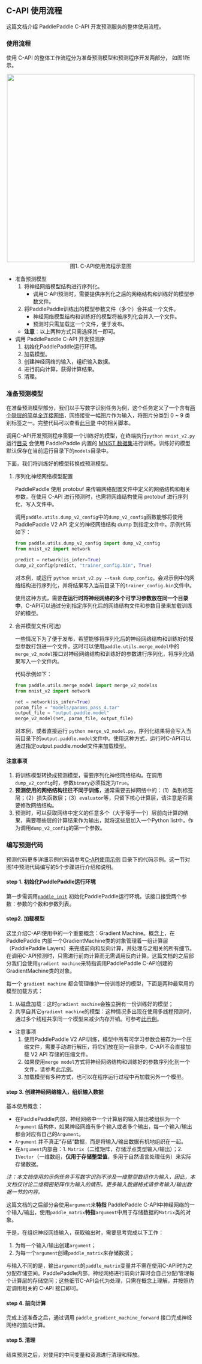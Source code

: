 ## C-API 使用流程

这篇文档介绍 PaddlePaddle C-API 开发预测服务的整体使用流程。

### 使用流程

使用 C-API 的整体工作流程分为准备预测模型和预测程序开发两部分， 如图1所示。

<p align="center">
<img src="https://user-images.githubusercontent.com/5842774/34658453-365f73ea-f46a-11e7-9b3f-0fd112b27bae.png" width=500><br> 图1. C-API使用流程示意图
</p>

- 准备预测模型
    1. 将神经网络模型结构进行序列化。
        - 调用C-API预测时，需要提供序列化之后的网络结构和训练好的模型参数文件。
    1. 将PaddlePaddle训练出的模型参数文件（多个）合并成一个文件。
        - 神经网络模型结构和训练好的模型将被序列化合并入一个文件。
        - 预测时只需加载这一个文件，便于发布。
    - **注意**：以上两种方式只需选择其一即可。
- 调用 PaddlePaddle C-API 开发预测序
    1. 初始化PaddlePaddle运行环境。
    1. 加载模型。
    1. 创建神经网络的输入，组织输入数据。
    1. 进行前向计算，获得计算结果。
    1. 清理。

### 准备预测模型

在准备预测模型部分，我们以手写数字识别任务为例，这个任务定义了一个含有[两个隐层的简单全连接网络](https://github.com/PaddlePaddle/book/blob/develop/02.recognize_digits/README.cn.md#softmax回归softmax-regression)，网络接受一幅图片作为输入，将图片分类到 0 ~ 9 类别标签之一。完整代码可以查看[此目录](https://github.com/PaddlePaddle/Paddle/tree/develop/paddle/capi/examples/model_inference/dense) 中的相关脚本。

调用C-API开发预测程序需要一个训练好的模型，在终端执行`python mnist_v2.py`
运行[目录](https://github.com/PaddlePaddle/Paddle/tree/develop/paddle/capi/examples/model_inference/dense) 会使用 PaddlePaddle 内置的 [MNIST 数据集](http://yann.lecun.com/exdb/mnist/)进行训练。训练好的模型默认保存在当前运行目录下的`models`目录中。

下面，我们将训练好的模型转换成预测模型。

1. 序列化神经网络模型配置

    PaddlePaddle 使用 protobuf 来传输网络配置文件中定义的网络结构和相关参数，在使用 C-API 进行预测时，也需将网络结构使用 protobuf 进行序列化，写入文件中。

    调用`paddle.utils.dump_v2_config`中的`dump_v2_config`函数能够将使用 PaddlePaddle V2 API 定义的神经网络结构 dump 到指定文件中。示例代码如下：

    ```python
    from paddle.utils.dump_v2_config import dump_v2_config
    from mnist_v2 import network

    predict = network(is_infer=True)
    dump_v2_config(predict, "trainer_config.bin", True)
    ```

    对本例，或运行 `python mnist_v2.py --task dump_config`，会对示例中的网络结构进行序列化，并将结果写入当前目录下的`trainer_config.bin`文件中。

    使用这种方式，需要**在运行时将神经网络的多个可学习参数放在同一个目录中**，C-API可以通过分别指定序列化后的网络结构文件和参数目录来加载训练好的模型。

2. 合并模型文件(可选)

    一些情况下为了便于发布，希望能够将序列化后的神经网络结构和训练好的模型参数打包进一个文件，这时可以使用`paddle.utils.merge_model`中的`merge_v2_model`接口对神经网络结构和训练好的参数进行序列化，将序列化结果写入一个文件内。

    代码示例如下：

    ```python
    from paddle.utils.merge_model import merge_v2_modelss
    from mnist_v2 import network

    net = network(is_infer=True)
    param_file = "models/params_pass_4.tar"
    output_file = "output.paddle.model"
    merge_v2_model(net, param_file, output_file)
    ```
    对本例，或者直接运行 `python merge_v2_model.py`，序列化结果将会写入当前目录下的`output.paddle.model`文件中。使用这种方式，运行时C-API可以通过指定output.paddle.model文件来加载模型。

#### 注意事项
1. 将训练模型转换成预测模型，需要序列化神经网络结构。在调用`dump_v2_config`时，参数`binary`必须指定为`True`。
1. **预测使用的网络结构往往不同于训练**，通常需要去掉网络中的：（1）类别标签层；（2）损失函数层；（3）`evaluator`等，只留下核心计算层，请注意是否需要修改网络结构。
1. 预测时，可以获取网络中定义的任意多个（大于等于一个）层前向计算的结果，需要哪些层的计算结果作为输出，就将这些层加入一个Python list中，作为调用`dump_v2_config`的第一个参数。

### 编写预测代码

预测代码更多详细示例代码请参考[C-API使用示例](https://github.com/PaddlePaddle/Paddle/tree/develop/paddle/capi/examples/model_inference) 目录下的代码示例。这一节对图1中预测代码编写的5个步骤进行介绍和说明。

#### step 1. 初始化PaddlePaddle运行环境
第一步需调用[`paddle_init`](https://github.com/PaddlePaddle/Paddle/blob/develop/paddle/capi/main.h#L27) 初始化PaddlePaddle运行环境。该接口接受两个参数：参数的个数和参数列表。

#### step2. 加载模型

这里介绍C-API使用中的一个重要概念：Gradient Machine。概念上，在 PaddlePaddle 内部一个GradientMachine类的对象管理着一组计算层（PaddlePaddle Layers）来完成前向和反向计算，并处理与之相关的所有细节。在调用C-API预测时，只需进行前向计算而无需调用反向计算。这篇文档的之后部分我们会使用`gradient machine`来特指调用PaddlePaddle C-API创建的GradientMachine类的对象。

每一个 `gradient machine` 都会管理维护一份训练好的模型，下面是两种最常用的模型加载方式：

1. 从磁盘加载：这时`gradient machine`会独立拥有一份训练好的模型；
1. 共享自其它`gradient machine`的模型：这种情况多出现在使用多线程预测时，通过多个线程共享同一个模型来减少内存开销。可参考[此示例](https://github.com/PaddlePaddle/Paddle/blob/develop/paddle/capi/examples/model_inference/multi_thread/main.c)。

- 注意事项
    1. 使用PaddlePaddle V2 API训练，模型中所有可学习参数会被存为一个压缩文件，需要手动进行解压，将它们放在同一目录中，C-API不会直接加载 V2 API 存储的压缩文件。
    1. 如果使用`merge model`方式将神经网络结构和训练好的参数序列化到一个文件，请参考此[示例](https://github.com/PaddlePaddle/Mobile/blob/develop/Demo/linux/paddle_image_recognizer.cpp#L59)。
    1. 加载模型有多种方式，也可以在程序运行过程中再加载另外一个模型。

#### step 3. 创建神经网络输入，组织输入数据

基本使用概念：
- 在PaddlePaddle内部，神经网络中一个计算层的输入输出被组织为一个 `Argument` 结构体，如果神经网络有多个输入或者多个输出，每一个输入/输出都会对应有自己的`Argument`。
- `Argument` 并不真正“存储”数据，而是将输入/输出数据有机地组织在一起。
- 在`Argument`内部由：1. `Matrix`（二维矩阵，存储浮点类型输入/输出）；2. `IVector`（一维数组，**仅用于存储整型值**，多用于自然语言处理任务）来实际存储数据。

*注：本文档使用的示例任务手写数字识别不涉及一维整型数组作为输入，因此，本文档仅讨论二维稠密矩阵作为输入的情形。更多输入数据格式请参考输入/输出数据一节的内容。*

这篇文档的之后部分会使用`argument`来**特指** PaddlePaddle C-API中神经网络的一个输入/输出，使用`paddle_matrix`**特指**`argument`中用于存储数据的`Matrix`类的对象。

于是，在组织神经网络输入，获取输出时，需要思考完成以下工作：
1. 为每一个输入/输出创建`argument`；
1. 为每一个`argument`创建`paddle_matrix`来存储数据；

与输入不同的是，输出`argument`的`paddle_matrix`变量并不需在使用C-API时为之分配存储空间。PaddlePaddle内部，神经网络进行前向计算时会自己分配/管理每个计算层的存储空间；这些细节C-API会代为处理，只需在概念上理解，并按照约定调用相关的 C-API 接口即可。

#### step 4. 前向计算

完成上述准备之后，通过调用 `paddle_gradient_machine_forward` 接口完成神经网络的前向计算。

#### step 5. 清理

结束预测之后，对使用的中间变量和资源进行清理和释放。
